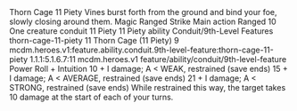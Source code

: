 <ability>
  <name>Thorn Cage</name>
  <cost>11 Piety</cost>
  <flavor>Vines burst forth from the ground and bind your foe, slowly closing around them.</flavor>
  <keywords>
    <keyword>Magic</keyword>
    <keyword>Ranged</keyword>
    <keyword>Strike</keyword>
  </keywords>
  <type>Main action</type>
  <distance>Ranged 10</distance>
  <target>One creature</target>
  <metadata>
    <class>conduit</class>
    <cost>11 Piety</cost>
    <cost_amount>11</cost_amount>
    <cost_resource>Piety</cost_resource>
    <feature_type>ability</feature_type>
    <file_dpath>Conduit/9th-Level Features</file_dpath>
    <item_id>thorn-cage-11-piety</item_id>
    <item_index>11</item_index>
    <item_name>Thorn Cage (11 Piety)</item_name>
    <level>9</level>
    <scc>mcdm.heroes.v1:feature.ability.conduit.9th-level-feature:thorn-cage-11-piety</scc>
    <scdc>1.1.1:5.1.6.7:11</scdc>
    <source>mcdm.heroes.v1</source>
    <type>feature/ability/conduit/9th-level-feature</type>
  </metadata>
  <effects>
    <effect type="roll">
      <roll>Power Roll + Intuition</roll>
      <t1>10 + I damage; A &lt; WEAK, restrained (save ends)</t1>
      <t2>15 + I damage; A &lt; AVERAGE, restrained (save ends)</t2>
      <t3>21 + I damage; A &lt; STRONG, restrained (save ends)</t3>
    </effect>
    <effect type="mundane">While restrained this way, the target takes 10 damage at the start of each of your turns.</effect>
  </effects>
</ability>

